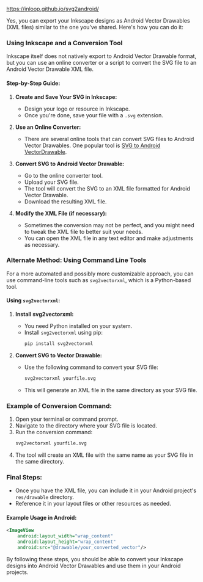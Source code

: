 https://inloop.github.io/svg2android/

Yes, you can export your Inkscape designs as Android Vector Drawables (XML files) similar to the one you've shared. Here's how you can do it:

### Using Inkscape and a Conversion Tool

Inkscape itself does not natively export to Android Vector Drawable format, but you can use an online converter or a script to convert the SVG file to an Android Vector Drawable XML file.

#### Step-by-Step Guide:

1. **Create and Save Your SVG in Inkscape:**
   - Design your logo or resource in Inkscape.
   - Once you're done, save your file with a `.svg` extension.

2. **Use an Online Converter:**
   - There are several online tools that can convert SVG files to Android Vector Drawables. One popular tool is [SVG to Android VectorDrawable](https://inloop.github.io/svg2android/).

3. **Convert SVG to Android Vector Drawable:**
   - Go to the online converter tool.
   - Upload your SVG file.
   - The tool will convert the SVG to an XML file formatted for Android Vector Drawable.
   - Download the resulting XML file.

4. **Modify the XML File (if necessary):**
   - Sometimes the conversion may not be perfect, and you might need to tweak the XML file to better suit your needs.
   - You can open the XML file in any text editor and make adjustments as necessary.

### Alternate Method: Using Command Line Tools

For a more automated and possibly more customizable approach, you can use command-line tools such as `svg2vectorxml`, which is a Python-based tool.

#### Using `svg2vectorxml`:

1. **Install svg2vectorxml:**
   - You need Python installed on your system.
   - Install `svg2vectorxml` using pip:
     ```sh
     pip install svg2vectorxml
     ```

2. **Convert SVG to Vector Drawable:**
   - Use the following command to convert your SVG file:
     ```sh
     svg2vectorxml yourfile.svg
     ```
   - This will generate an XML file in the same directory as your SVG file.

### Example of Conversion Command:

1. Open your terminal or command prompt.
2. Navigate to the directory where your SVG file is located.
3. Run the conversion command:
   ```sh
   svg2vectorxml yourfile.svg
   ```
4. The tool will create an XML file with the same name as your SVG file in the same directory.

### Final Steps:

- Once you have the XML file, you can include it in your Android project's `res/drawable` directory.
- Reference it in your layout files or other resources as needed.

#### Example Usage in Android:

```xml
<ImageView
    android:layout_width="wrap_content"
    android:layout_height="wrap_content"
    android:src="@drawable/your_converted_vector"/>
```

By following these steps, you should be able to convert your Inkscape designs into Android Vector Drawables and use them in your Android projects.

